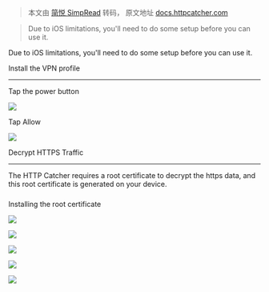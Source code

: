 > 本文由 [简悦 SimpRead](http://ksria.com/simpread/) 转码， 原文地址 [docs.httpcatcher.com](https://docs.httpcatcher.com/quickstart)

> Due to iOS limitations, you'll need to do some setup before you can use it.

Due to iOS limitations, you'll need to do some setup before you can use it.

Install the VPN profile


---------------------------

Tap the power button

![](https://1699093150-files.gitbook.io/~/files/v0/b/gitbook-legacy-files/o/assets%2F-MCGZ9LTyz-xAKWVzywS%2F-MCGfp_fPGjknDUXynx4%2F-MCH3E117KHBkVkch052%2F01.png?alt=media&token=c3123795-ce45-4227-9e18-7a7863794711)

Tap Allow

![](https://1699093150-files.gitbook.io/~/files/v0/b/gitbook-legacy-files/o/assets%2F-MCGZ9LTyz-xAKWVzywS%2F-MCGfp_fPGjknDUXynx4%2F-MCH3E14O0pDhazyGkaw%2F02.png?alt=media&token=64428b60-f98a-4e83-a363-65c0e1e58bfd)

Decrypt HTTPS Traffic


-------------------------

The HTTP Catcher requires a root certificate to decrypt the https data, and this root certificate is generated on your device.

### 

Installing the root certificate

![](https://1699093150-files.gitbook.io/~/files/v0/b/gitbook-legacy-files/o/assets%2F-MCGZ9LTyz-xAKWVzywS%2F-MCGfp_fPGjknDUXynx4%2F-MCH3E15AC4veRc7n4u3%2F03.png?alt=media&token=60d3ed48-da2e-47f0-977c-b566938429a8)

![](https://1699093150-files.gitbook.io/~/files/v0/b/gitbook-legacy-files/o/assets%2F-MCGZ9LTyz-xAKWVzywS%2F-MCGfp_fPGjknDUXynx4%2F-MCH3E16CA9ZOLuIdMjs%2F04.png?alt=media&token=dd6311e2-2c13-401c-9255-63d5109bad8c)

![](https://1699093150-files.gitbook.io/~/files/v0/b/gitbook-legacy-files/o/assets%2F-MCGZ9LTyz-xAKWVzywS%2F-MCGfp_fPGjknDUXynx4%2F-MCH3E170r05l11KrN1H%2F05.png?alt=media&token=f5c09f2e-0bcb-4940-87e8-fcc4a2075c79)

![](https://1699093150-files.gitbook.io/~/files/v0/b/gitbook-legacy-files/o/assets%2F-MCGZ9LTyz-xAKWVzywS%2F-MCGfp_fPGjknDUXynx4%2F-MCH3E18oNhoEjm3aCPu%2F06.png?alt=media&token=ea8d44e2-a3af-4741-b224-1861a24bd393)

![](https://1699093150-files.gitbook.io/~/files/v0/b/gitbook-legacy-files/o/assets%2F-MCGZ9LTyz-xAKWVzywS%2F-MCGfp_fPGjknDUXynx4%2F-MCH3E1A82Xscclk9iYb%2F09.png?alt=media&token=8d488a84-f413-4995-99b5-e7817eed84f1)